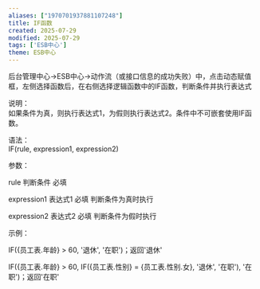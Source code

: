 ```yaml
---
aliases: ["1970701937881107248"]
title: IF函数
created: 2025-07-29
modified: 2025-07-29
tags: ['ESB中心']
theme: ESB中心
---
```


后台管理中心->ESB中心->动作流（或接口信息的成功失败）中，点击动态赋值框，左侧选择函数后，在右侧选择逻辑函数中的IF函数，判断条件并执行表达式

说明：  
如果条件为真，则执行表达式1，为假则执行表达式2。条件中不可嵌套使用IF函数。

语法：  
IF(rule, expression1, expression2)

参数：

rule 判断条件 必填

expression1 表达式1 必填 判断条件为真时执行

expression2 表达式2 必填 判断条件为假时执行

示例：

IF({员工表.年龄} > 60, '退休', '在职')；返回'退休'

IF({员工表.年龄} > 60, IF({员工表.性别} = {员工表.性别.女}, '退休', '在职'), '在职')；返回'在职'